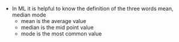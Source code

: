 - In ML it is helpful to know the definition of the three words mean, median mode
    - mean is the average value
    - median is the mid point value
    - mode is the most common value
